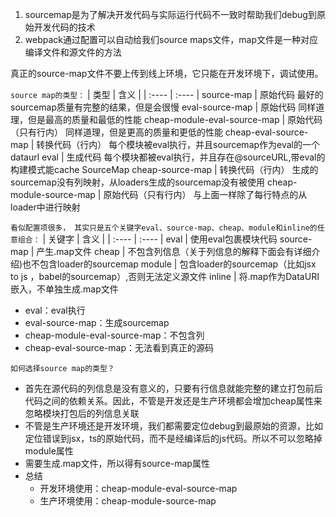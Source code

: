 1. sourcemap是为了解决开发代码与实际运行代码不一致时帮助我们debug到原始开发代码的技术
2. webpack通过配置可以自动给我们source maps文件，map文件是一种对应编译文件和源文件的方法

真正的source-map文件不要上传到线上环境，它只能在开发环境下，调试使用。

`source map的类型：`
| 类型  |	含义 |
| :---- | :---- |
source-map | 原始代码 最好的sourcemap质量有完整的结果，但是会很慢
eval-source-map	| 原始代码 同样道理，但是最高的质量和最低的性能
cheap-module-eval-source-map | 原始代码（只有行内） 同样道理，但是更高的质量和更低的性能
cheap-eval-source-map | 转换代码（行内） 每个模块被eval执行，并且sourcemap作为eval的一个dataurl
eval | 生成代码 每个模块都被eval执行，并且存在@sourceURL,带eval的构建模式能cache SourceMap
cheap-source-map | 转换代码（行内） 生成的sourcemap没有列映射，从loaders生成的sourcemap没有被使用
cheap-module-source-map | 原始代码（只有行内） 与上面一样除了每行特点的从loader中进行映射

`看似配置项很多， 其实只是五个关键字eval、source-map、cheap、module和inline的任意组合：`
| 关键字 | 含义 |
| :---- | :---- |
eval | 使用eval包裹模块代码
source-map | 产生.map文件
cheap | 不包含列信息（关于列信息的解释下面会有详细介绍)也不包含loader的sourcemap
module | 包含loader的sourcemap（比如jsx to js ，babel的sourcemap）,否则无法定义源文件
inline | 将.map作为DataURI嵌入，不单独生成.map文件

* eval：eval执行
* eval-source-map：生成sourcemap
* cheap-module-eval-source-map：不包含列
* cheap-eval-source-map：无法看到真正的源码

`如何选择source map的类型？`
* 首先在源代码的列信息是没有意义的，只要有行信息就能完整的建立打包前后代码之间的依赖关系。因此，不管是开发还是生产环境都会增加cheap属性来忽略模块打包后的列信息关联
* 不管是生产环境还是开发环境，我们都需要定位debug到最原始的资源，比如定位错误到jsx，ts的原始代码，而不是经编译后的js代码。所以不可以忽略掉module属性
* 需要生成.map文件，所以得有source-map属性
* 总结
  * 开发环境使用：cheap-module-eval-source-map
  * 生产环境使用：cheap-module-source-map